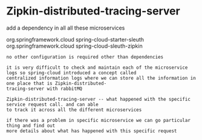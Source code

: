 # Zipkin-distributed-tracing-server

add a dependency in all all these microservices

<dependency>
			<groupId>org.springframework.cloud</groupId>
			<artifactId>spring-cloud-starter-sleuth</artifactId>
		</dependency>
		<dependency>
			<groupId>org.springframework.cloud</groupId>
			<artifactId>spring-cloud-sleuth-zipkin</artifactId>
		</dependency>
    
    no other configuration is required other than dependencies
    
    it is very difficult to check and maintain each of the microservice logs so spring-cloud introduced a concept called
    centralized information logs where we can store all the information in one place that is Zipkin-distributed-
    tracing-server with rabbitMQ
    
    Zipkin-distributed-tracing-server -- what happened with the specific service request call. and can able
    to track it across all the different microservices
    
    if there was a problem in specific microservice we can go particular thing and find out 
    more details about what has happened with this specific request
